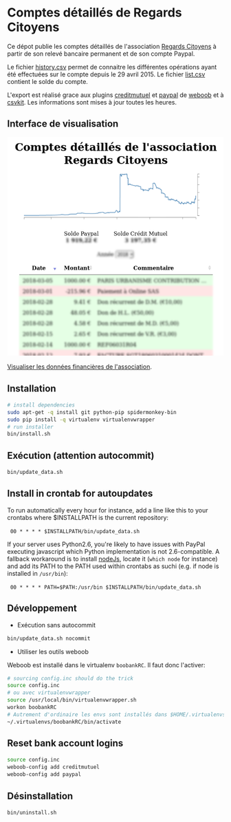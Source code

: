 # Comptes détaillés de Regards Citoyens

Ce dépot publie les comptes détaillés de l'association [Regards Citoyens](http://regardscitoyens.org/) à partir de son relevé bancaire permanent et de son compte Paypal.

Le fichier [history.csv](https://github.com/regardscitoyens/banque/blob/master/data/history.csv) permet de connaitre les différentes opérations ayant été effectuées sur le compte depuis le 29 avril 2015.
Le fichier [list.csv](https://github.com/regardscitoyens/banque/blob/master/data/list.csv) contient le solde du compte.

L'export est réalisé grace aux plugins [creditmutuel](http://weboob.org/modules#mod_creditmutuel) et [paypal](http://weboob.org/modules#paypal) de [weboob](http://weboob.org/) et à [csvkit](http://csvkit.readthedocs.org/en/0.9.1/). Les informations sont mises à jour toutes les heures.

## Interface de visualisation

![Visualisation des comptes](www/screen.png)

[Visualiser les données financières de l'association](https://regardscitoyens.github.io/banque/www/).

## Installation

```bash
# install dependencies
sudo apt-get -q install git python-pip spidermonkey-bin
sudo pip install -q virtualenv virtualenvwrapper
# run installer
bin/install.sh
```

## Exécution (attention autocommit)

```bash
bin/update_data.sh
```

## Install in crontab for autoupdates

To run automatically every hour for instance, add a line like this to your crontabs where $INSTALLPATH is the current repository:

` 00 * * * * $INSTALLPATH/bin/update_data.sh`

If your server uses Python2.6, you're likely to have issues with PayPal executing javascript which Python implementation is not 2.6-compatible.
A fallback workaround is to install [nodeJs](https://nodejs.org/), locate it (`which node` for instance) and add its PATH to the PATH used within crontabs as suchi (e.g. if node is installed in `/usr/bin`):

` 00 * * * * PATH=$PATH:/usr/bin $INSTALLPATH/bin/update_data.sh`

## Développement

- Exécution sans autocommit

```bash
bin/update_data.sh nocommit
```

- Utiliser les outils weboob

Weboob est installé dans le virtualenv `boobankRC`. Il faut donc l'activer:

```bash
# sourcing config.inc should do the trick
source config.inc
# ou avec virtualenvwrapper
source /usr/local/bin/virtualenvwrapper.sh
workon boobankRC
# Autrement d'ordinaire les envs sont installés dans $HOME/.virtualenvs
~/.virtualenvs/boobankRC/bin/activate
```

## Reset bank account logins
```bash
source config.inc
weboob-config add creditmutuel
weboob-config add paypal
```

## Désinstallation

```bash
bin/uninstall.sh
```

